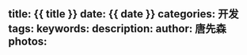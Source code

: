 title: {{ title }}
date: {{ date }}
categories: 开发
tags: 
keywords: 
description: 
author: 唐先森
photos: 
---

